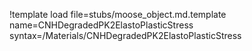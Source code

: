 !template load file=stubs/moose_object.md.template name=CNHDegradedPK2ElastoPlasticStress syntax=/Materials/CNHDegradedPK2ElastoPlasticStress
